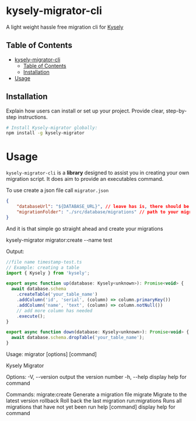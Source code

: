 # kysely-migrator-cli

A light weight hassle free migration cli for [Kysely](https://github.com/koskimas/kysely)

## Table of Contents

- [kysely-migrator-cli](#kysely-migrator-cli)
  - [Table of Contents](#table-of-contents)
  - [Installation](#installation)
- [Usage](#usage)
  

## Installation

Explain how users can install or set up your project. Provide clear, step-by-step instructions.

```bash
# Install Kysely-migrator globally:
npm install -g kysely-migrator

```

# Usage

`kysely-migrator-cli` is a **library** designed to assist you in creating your own migration script. It does aim to provide an executables command.

To use create a json file call `migrator.json` 

```json
{
    "databaseUrl": "${DATABASE_URL}", // leave has is, there should be an env variable with the same name(your database connection)
    "migrationFolder": "./src/database/migrations" // path to your migrations folder
}
```

And it is that simple go straight ahead and create your migrations

kysely-migrator migrator:create --name test


Output:

```javascript
//file name timestamp-test.ts
// Example: creating a table
import { Kysely } from 'kysely';

export async function up(database: Kysely<unknown>): Promise<void> {
  await database.schema
    .createTable('your_table_name')
    .addColumn('id', 'serial', (column) => column.primaryKey())
    .addColumn('name', 'text', (column) => column.notNull())
    // add more column has needed
    .execute();
}

export async function down(database: Kysely<unknown>): Promise<void> {
  await database.schema.dropTable('your_table_name');
}

```
Usage: migrator [options] [command]

Kysely Migrator

Options:
  -V, --version   output the version number
  -h, --help      display help for command

Commands:
  migrate:create  Generate a migration file
  migrate         Migrate to the latest version
  rollback        Roll back the last migration
  run:migrations  Runs all migrations that have not yet been run
  help [command]  display help for command

```
